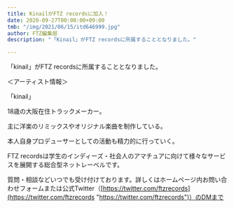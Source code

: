 ```yaml
---
title: KinailがFTZ recordsに加入！
date: 2020-09-27T00:00:00+09:00
tmb: "/img/2021/06/15/itd646999.jpg"
author: FTZ編集部
description: "「Kinail」がFTZ recordsに所属することとなりました。"

---
```

「kinail」がFTZ recordsに所属することとなりました。

＜アーティスト情報＞

「kinail」

18歳の大阪在住トラックメーカー。

主に洋楽のリミックスやオリジナル楽曲を制作している。

本人自身プロデューサーとしての活動も精力的に行っていく。

FTZ recordsは学生のインディーズ・社会人のアマチュアに向けて様々なサービスを展開する総合型ネットレーベルです。

質問・相談などいつでも受け付けております。詳しくはホームページ内お問い合わせフォームまたは公式Twitter（[https://twitter.com/ftzrecords](https://twitter.com/ftzrecords "https://twitter.com/ftzrecords")）のDMまで